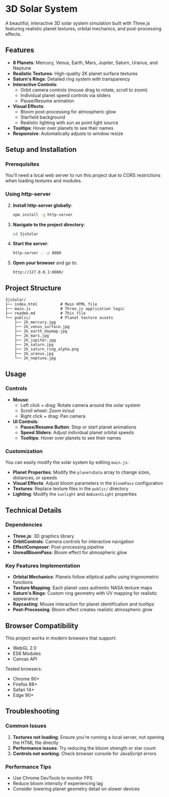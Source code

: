 # 3D Solar System

A beautiful, interactive 3D solar system simulation built with Three.js featuring realistic planet textures, orbital mechanics, and post-processing effects.

## Features

- **8 Planets**: Mercury, Venus, Earth, Mars, Jupiter, Saturn, Uranus, and Neptune
- **Realistic Textures**: High-quality 2K planet surface textures
- **Saturn's Rings**: Detailed ring system with transparency
- **Interactive Controls**: 
  - Orbit camera controls (mouse drag to rotate, scroll to zoom)
  - Individual planet speed controls via sliders
  - Pause/Resume animation
- **Visual Effects**:
  - Bloom post-processing for atmospheric glow
  - Starfield background
  - Realistic lighting with sun as point light source
- **Tooltips**: Hover over planets to see their names
- **Responsive**: Automatically adjusts to window resize

## Setup and Installation

### Prerequisites

You'll need a local web server to run this project due to CORS restrictions when loading textures and modules.

### Using http-server 


2. **Install http-server globally**:
   ```bash
   npm install -g http-server
   ```

3. **Navigate to the project directory**:
   ```bash
   cd 3jsSolar
   ```

4. **Start the server**:
   ```bash
   http-server . -p 8080
   ```

5. **Open your browser** and go to:
   ```
   http://127.0.0.1:8080/
   ```

## Project Structure

```
3jsSolar/
├── index.html          # Main HTML file
├── main.js             # Three.js application logic
├── readme.md           # This file
└── public/             # Planet texture assets
    ├── 2k_mercury.jpg
    ├── 2k_venus_surface.jpg
    ├── 2k_earth_daymap.jpg
    ├── 2k_mars.jpg
    ├── 2k_jupiter.jpg
    ├── 2k_saturn.jpg
    ├── 2k_saturn_ring_alpha.png
    ├── 2k_uranus.jpg
    └── 2k_neptune.jpg
```

## Usage

### Controls

- **Mouse**: 
  - Left click + drag: Rotate camera around the solar system
  - Scroll wheel: Zoom in/out
  - Right click + drag: Pan camera
- **UI Controls**:
  - **Pause/Resume Button**: Stop or start planet animations
  - **Speed Sliders**: Adjust individual planet orbital speeds
  - **Tooltips**: Hover over planets to see their names

### Customization

You can easily modify the solar system by editing `main.js`:

- **Planet Properties**: Modify the `planetsData` array to change sizes, distances, or speeds
- **Visual Effects**: Adjust bloom parameters in the `bloomPass` configuration
- **Textures**: Replace texture files in the `public/` directory
- **Lighting**: Modify the `sunlight` and `AmbientLight` properties

## Technical Details

### Dependencies

- **Three.js**: 3D graphics library
- **OrbitControls**: Camera controls for interactive navigation
- **EffectComposer**: Post-processing pipeline
- **UnrealBloomPass**: Bloom effect for atmospheric glow

### Key Features Implementation

- **Orbital Mechanics**: Planets follow elliptical paths using trigonometric functions
- **Texture Mapping**: Each planet uses authentic NASA texture maps
- **Saturn's Rings**: Custom ring geometry with UV mapping for realistic appearance
- **Raycasting**: Mouse interaction for planet identification and tooltips
- **Post-Processing**: Bloom effect creates realistic atmospheric glow

## Browser Compatibility

This project works in modern browsers that support:
- WebGL 2.0
- ES6 Modules
- Canvas API

Tested browsers:
- Chrome 90+
- Firefox 88+
- Safari 14+
- Edge 90+

## Troubleshooting

### Common Issues

1. **Textures not loading**: Ensure you're running a local server, not opening the HTML file directly
2. **Performance issues**: Try reducing the bloom strength or star count
3. **Controls not working**: Check browser console for JavaScript errors

### Performance Tips

- Use Chrome DevTools to monitor FPS
- Reduce bloom intensity if experiencing lag
- Consider lowering planet geometry detail on slower devices

